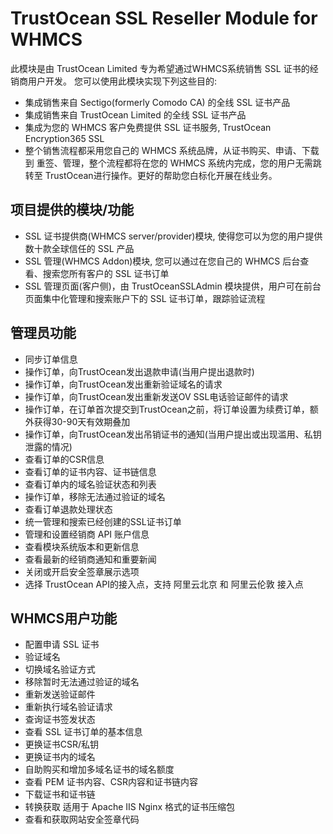 # TrustOcean SSL Reseller Module for WHMCS
此模块是由 TrustOcean Limited 专为希望通过WHMCS系统销售 SSL 证书的经销商用户开发。
您可以使用此模块实现下列这些目的:
- 集成销售来自 Sectigo(formerly Comodo CA) 的全线 SSL 证书产品
- 集成销售来自 TrustOcean Limited 的全线 SSL 证书产品
- 集成为您的 WHMCS 客户免费提供 SSL 证书服务, TrustOcean Encryption365 SSL
- 整个销售流程都采用您自己的 WHMCS 系统品牌，从证书购买、申请、下载 到 重签、管理，整个流程都将在您的 WHMCS 系统内完成，您的用户无需跳转至 TrustOcean进行操作。更好的帮助您白标化开展在线业务。

## 项目提供的模块/功能
- SSL 证书提供商(WHMCS server/provider)模块, 使得您可以为您的用户提供数十款全球信任的 SSL 产品
- SSL 管理(WHMCS Addon)模块, 您可以通过在您自己的 WHMCS 后台查看、搜索您所有客户的 SSL 证书订单
- SSL 管理页面(客户侧)，由 TrustOceanSSLAdmin 模块提供，用户可在前台页面集中化管理和搜索账户下的 SSL 证书订单，跟踪验证流程

## 管理员功能
- 同步订单信息
- 操作订单，向TrustOcean发出退款申请(当用户提出退款时)
- 操作订单，向TrustOcean发出重新验证域名的请求
- 操作订单，向TrustOcean发出重新发送OV SSL电话验证邮件的请求
- 操作订单，在订单首次提交到TrustOcean之前，将订单设置为续费订单，额外获得30-90天有效期叠加
- 操作订单，向TrustOcean发出吊销证书的通知(当用户提出或出现滥用、私钥泄露的情况)
- 查看订单的CSR信息
- 查看订单的证书内容、证书链信息
- 查看订单内的域名验证状态和列表
- 操作订单，移除无法通过验证的域名
- 查看订单退款处理状态
- 统一管理和搜索已经创建的SSL证书订单
- 管理和设置经销商 API 账户信息
- 查看模块系统版本和更新信息
- 查看最新的经销商通知和重要新闻
- 关闭或开启安全签章展示选项
- 选择 TrustOcean API的接入点，支持 阿里云北京 和 阿里云伦敦 接入点

## WHMCS用户功能
- 配置申请 SSL 证书
- 验证域名
- 切换域名验证方式
- 移除暂时无法通过验证的域名
- 重新发送验证邮件
- 重新执行域名验证请求
- 查询证书签发状态
- 查看 SSL 证书订单的基本信息
- 更换证书CSR/私钥
- 更换证书内的域名
- 自助购买和增加多域名证书的域名额度
- 查看 PEM 证书内容、CSR内容和证书链内容
- 下载证书和证书链
- 转换获取 适用于 Apache IIS Nginx 格式的证书压缩包
- 查看和获取网站安全签章代码
